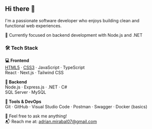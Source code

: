 ## Hi there 👋

I'm a passionate software developer who enjoys building clean and functional web experiences.

🧠 Currently focused on backend development with Node.js and .NET  

### 🛠️ Tech Stack

**💻 Frontend**  
[HTML5](https://developer.mozilla.org/en-US/docs/Web/HTML) · [CSS3](https://developer.mozilla.org/en-US/docs/Web/CSS) · JavaScript · TypeScript  
React · Next.js · Tailwind CSS

**🧪 Backend**  
Node.js · Express.js · .NET · C#  
SQL Server · MySQL

**🧰 Tools & DevOps**  
Git · GitHub · Visual Studio Code · Postman · Swagger · Docker (basics)

💬 Feel free to ask me anything!  
📬 Reach me at: adrian.mirabal07@gmail.com

<!--
**WearyMench/WearyMench** is a ✨ _special_ ✨ repository because its `README.md` (this file) appears on your GitHub profile.

Here are some ideas to get you started:

- 🔭 I’m currently working on ...

- 👯 I’m looking to collaborate on ...
- 🤔 I’m looking for help with ...
- 💬 Ask me about ...
- 📫 How to reach me: ...
- 😄 Pronouns: ...
- ⚡ Fun fact: ...
-->
